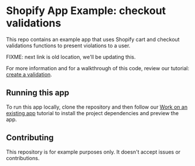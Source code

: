 # Shopify App Example: checkout validations

This repo contains an example app that uses Shopify cart and checkout validations functions to present violations to a user.

FIXME: next link is old location, we'll be updating this.

For more information and for a walkthrough of this code, review our tutorial: [create a validation](https://shopify.dev/docs/apps/build/checkout/cart-checkout-validation/create-server-side-validation-function).

## Running this app

To run this app locally, clone the repository and then follow our [Work on an existing app](https://shopify.dev/docs/apps/tools/cli/existing) tutorial to install the project dependencies and preview the app.

## Contributing

This repository is for example purposes only. It doesn't accept issues or contributions.
